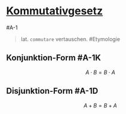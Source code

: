 # [Kommutativgesetz](https://de.wikipedia.org/wiki/Kommutativgesetz)

#A-1

> lat. `commutare` vertauschen.   #Etymologie

## Konjunktion-Form   #A-1K

$$A \cdot B = B \cdot A$$

## Disjunktion-Form   #A-1D

$$A + B = B + A$$

